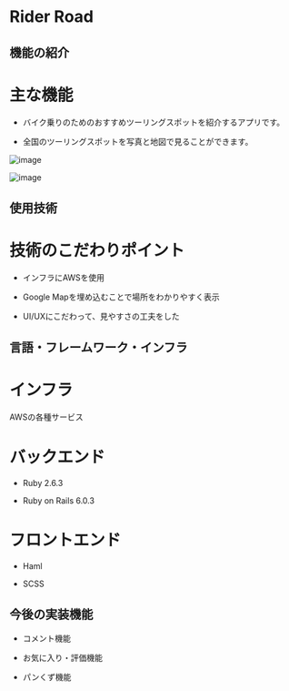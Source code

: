 # Rider Road

## 機能の紹介

# 主な機能

* バイク乗りのためのおすすめツーリングスポットを紹介するアプリです。

* 全国のツーリングスポットを写真と地図で見ることができます。

![image](https://user-images.githubusercontent.com/67685531/114322963-00591000-9b5e-11eb-9d8d-cc0cb1aafe8d.png)

![image](https://user-images.githubusercontent.com/67685531/114322998-372f2600-9b5e-11eb-8870-cd659e4708a0.png)


## 使用技術

# 技術のこだわりポイント

* インフラにAWSを使用

* Google Mapを埋め込むことで場所をわかりやすく表示

* UI/UXにこだわって、見やすさの工夫をした

## 言語・フレームワーク・インフラ

# インフラ

AWSの各種サービス

# バックエンド

* Ruby 2.6.3

* Ruby on Rails 6.0.3

# フロントエンド

* Haml

* SCSS

## 今後の実装機能

* コメント機能

* お気に入り・評価機能

* パンくず機能


